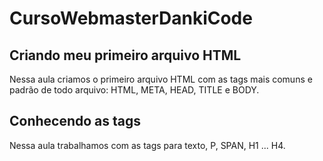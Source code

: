 # CursoWebmasterDankiCode

## Criando meu primeiro arquivo HTML
Nessa aula criamos o primeiro arquivo HTML com as tags mais comuns e padrão de todo arquivo: HTML, META, HEAD, TITLE e BODY.

## Conhecendo as tags
Nessa aula trabalhamos com as tags para texto, P, SPAN, H1 ... H4.

